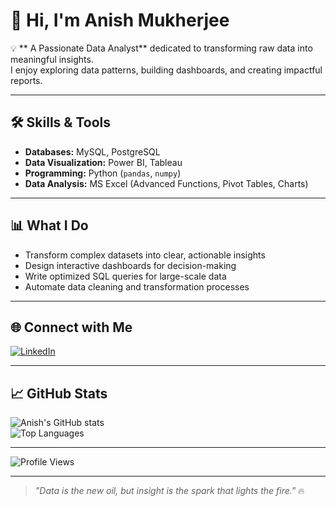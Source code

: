 # 👋 Hi, I'm Anish Mukherjee

💡 ** A Passionate Data Analyst** dedicated to transforming raw data into meaningful insights.  
I enjoy exploring data patterns, building dashboards, and creating impactful reports.

---

## 🛠 Skills & Tools

- **Databases:** MySQL, PostgreSQL  
- **Data Visualization:** Power BI, Tableau  
- **Programming:** Python (`pandas`, `numpy`)  
- **Data Analysis:** MS Excel (Advanced Functions, Pivot Tables, Charts)  

---

## 📊 What I Do

- Transform complex datasets into clear, actionable insights  
- Design interactive dashboards for decision-making  
- Write optimized SQL queries for large-scale data  
- Automate data cleaning and transformation processes  

---

## 🌐 Connect with Me

[![LinkedIn](https://img.shields.io/badge/LinkedIn-Connect-blue?style=for-the-badge&logo=linkedin)](https://www.linkedin.com/in/anish-mukherjee11)

---

## 📈 GitHub Stats

![Anish's GitHub stats](https://github-readme-stats.vercel.app/api?username=Anish10-njr&show_icons=true&theme=tokyonight)  
![Top Languages](https://github-readme-stats.vercel.app/api/top-langs/?username=Anish10-njr&layout=compact&theme=tokyonight)

---

![Profile Views](https://komarev.com/ghpvc/?username=Anish10-njr&label=Profile%20Views&color=blue&style=for-the-badge)

---

> _"Data is the new oil, but insight is the spark that lights the fire."_ 🔥
